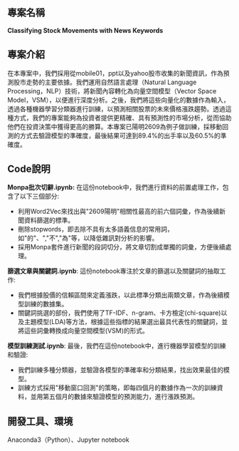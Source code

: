 ## 專案名稱 
**Classifying Stock Movements with News Keywords**


## 專案介紹
在本專案中，我們採用從mobile01，ppt以及yahoo股市收集的新聞資訊，作為預測股市走勢的主要依據。我們運用自然語言處理（Natural Language Processing，NLP）技術，將新聞內容轉化為向量空間模型（Vector Space Model，VSM），以便進行深度分析。之後，我們將這些向量化的數據作為輸入，透過各種機器學習分類器進行訓練，以預測相關股票的未來價格漲跌趨勢。透過這種方式，我們的專案能夠為投資者提供更精確、具有預測性的市場分析，從而協助他們在投資決策中獲得更高的勝算。本專案已陽明2609為例子做訓練，採移動回測的方式去驗證模型的準確度，最後結果可達到89.4%的出手率以及60.5%的準確度。


## Code說明
**Monpa批次切辭.ipynb:** 在這份notebook中，我們進行資料的前置處理工作，包含了以下三個部分:

- 利用Word2Vec來找出與"2609陽明"相關性最高的前六個詞彙，作為後續新聞資料篩選的標準。
- 刪除stopwords，即去除不具有太多語義信息的常用詞，如"的"、","不","為"等，以降低雜訊對分析的影響。
- 採用Monpa套件進行新聞的段詞切分，將文章切割成單獨的詞彙，方便後續處理。

**篩選文章與關鍵詞.ipynb**: 這份notebook專注於文章的篩選以及關鍵詞的抽取工作:
- 我們根據股價的信賴區間來定義漲跌，以此標準分類出兩類文章，作為後續模型訓練的數據集。
- 關鍵詞挑選的部份，我們使用了TF-IDF、n-gram、卡方檢定(chi-square)以及主題模型(LDA)等方法，根據這些指標的結果選出最具代表性的關鍵詞，並將這些詞彙轉換成向量空間模型(VSM)的形式。

**模型訓練測試.ipynb**: 最後，我們在這份notebook中，進行機器學習模型的訓練和驗證:
- 我們訓練多種分類器，並驗證各模型的準確率和分類結果，找出效果最佳的模型。
- 訓練方式採用"移動窗口回測"的策略，即每四個月的數據作為一次的訓練資料，並用第五個月的數據來驗證模型的預測能力，進行漲跌預測。

## 開發工具、環境
Anaconda3（Python）、Jupyter notebook



















